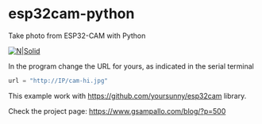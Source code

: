 # esp32cam-python

Take photo from ESP32-CAM with Python

[![N|Solid](http://www.gsampallo.com/blog/wp-content/uploads/2019/09/DSC_0062.jpg)](http://www.gsampallo.com/blog/wp-content/uploads/2019/09/DSC_0062.jpg)

In the program change the URL for yours, as indicated in the serial terminal
```python
url = "http://IP/cam-hi.jpg"
```

This example work with https://github.com/yoursunny/esp32cam library.

Check the project page: https://www.gsampallo.com/blog/?p=500
